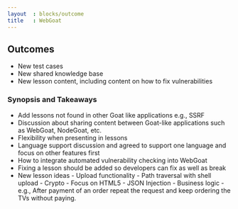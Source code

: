 ```yaml
---
layout  : blocks/outcome
title	: WebGoat
---
```


## Outcomes

- New test cases
- New shared knowledge base
- New lesson content, including content on how to fix vulnerabilities

### Synopsis and Takeaways

- Add lessons not found in other Goat like applications e.g., SSRF
- Discussion about sharing content between Goat-like applications such as WebGoat, NodeGoat, etc.
- Flexibility when presenting in lessons
- Language support discussion and agreed to support one language and focus on other features first 
- How to integrate automated vulnerability checking into WebGoat
- Fixing a lesson should be added so developers can fix as well as break
- New lesson ideas
      - Upload functionality
      - Path traversal with shell upload
      - Crypto
      - Focus on HTML5
      - JSON Injection
      - Business logic 
               - e.g., After payment of an order repeat the request and keep ordering the TVs without paying. 

